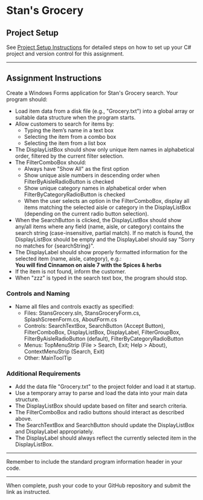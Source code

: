 # Stan's Grocery

## Project Setup

See [Project Setup Instructions](./ProjectSetup.md) for detailed steps on how to set up your C# project and version control for this assignment.

---

## Assignment Instructions

Create a Windows Forms application for Stan's Grocery search. Your program should:

- Load item data from a disk file (e.g., "Grocery.txt") into a global array or suitable data structure when the program starts.
- Allow customers to search for items by:
  - Typing the item’s name in a text box
  - Selecting the item from a combo box
  - Selecting the item from a list box
- The DisplayListBox should show only unique item names in alphabetical order, filtered by the current filter selection.
- The FilterComboBox should:
  - Always have "Show All" as the first option
  - Show unique aisle numbers in descending order when FilterByAisleRadioButton is checked
  - Show unique category names in alphabetical order when FilterByCategoryRadioButton is checked
  - When the user selects an option in the FilterComboBox, display all items matching the selected aisle or category in the DisplayListBox (depending on the current radio button selection).
- When the SearchButton is clicked, the DisplayListBox should show any/all items where any field (name, aisle, or category) contains the search string (case-insensitive, partial match). If no match is found, the DisplayListBox should be empty and the DisplayLabel should say "Sorry no matches for {searchString}".
- The DisplayLabel should show properly formatted information for the selected item (name, aisle, category), e.g.:  
  **You will find Cinnamon on aisle 7 with the Spices & herbs**
- If the item is not found, inform the customer.
- When "zzz" is typed in the search text box, the program should stop.

### Controls and Naming

- Name all files and controls exactly as specified:
  - Files: StansGrocery.sln, StansGroceryForm.cs, SplashScreenForm.cs, AboutForm.cs
  - Controls: SearchTextBox, SearchButton (Accept Button), FilterComboBox, DisplayListBox, DisplayLabel, FilterGroupBox, FilterByAisleRadioButton (default), FilterByCategoryRadioButton
  - Menus: TopMenuStrip (File > Search, Exit; Help > About), ContextMenuStrip (Search, Exit)
  - Other: MainToolTip

### Additional Requirements

- Add the data file "Grocery.txt" to the project folder and load it at startup.
- Use a temporary array to parse and load the data into your main data structure.
- The DisplayListBox should update based on filter and search criteria.
- The FilterComboBox and radio buttons should interact as described above.
- The SearchTextBox and SearchButton should update the DisplayListBox and DisplayLabel appropriately.
- The DisplayLabel should always reflect the currently selected item in the DisplayListBox.

---

Remember to include the standard program information header in your code.

---

When complete, push your code to your GitHub repository and submit the link as instructed.
